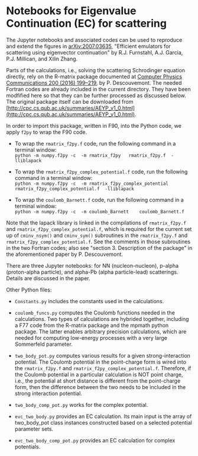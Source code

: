# Notebooks for Eigenvalue Continuation (EC) for scattering 

The Jupyter notebooks and associated codes can be used to reproduce and extend the figures in [arXiv:2007.03635](https://arxiv.org/abs/2007.03635), "Efficient emulators for scattering using eigenvector continuation" by R.J. Furnstahl, A.J. Garcia, P.J. Millican, and Xilin Zhang.

Parts of the calculations, i.e., solving the scattering Schrodinger equation directly, rely on the R-matrix package documented at [Computer Physics Communications 200 (2016) 199–219](https://www.sciencedirect.com/science/article/pii/S0010465515003951?via%3Dihub), by P. Descouvemont. The needed Fortran codes are already included in the current directory. They have been modfified here so that they can be further processed as discussed below. The original package itself can be downloaded from [http://cpc.cs.qub.ac.uk/summaries/AEYP_v1_0.html](http://cpc.cs.qub.ac.uk/summaries/AEYP_v1_0.html).  

In order to import this package, written in F90, into the Python code, we apply `f2py` to wrap the F90 code. 

* To wrap the `rmatrix_f2py.f` code, run the following command in a terminal window: <br>
`python -m numpy.f2py -c  -m rmatrix_f2py   rmatrix_f2py.f  -lliblapack` <br>

* To wrap the `rmatrix_f2py_complex_potential.f` code, run the following command in a terminal window: <br>
`python -m numpy.f2py -c  -m rmatrix_f2py_complex_potential    rmatrix_f2py_complex_potential.f  -lliblapack` <br>

* To wrap the `coulomb_Barnett.f` code, run the following command in a terminal window: <br>
`python -m numpy.f2py -c  -m coulomb_Barnett    coulomb_Barnett.f ` <br>

Note that the lapack library is linked in the compilations of `rmatrix_f2py.f` and `rmatrix_f2py_complex_potential.f`, which is required for the current set up of `cminv_nsym()` and `cminv_sym()` subroutines in the `rmatrix_f2py.f` and `rmatrix_f2py_complex_potential.f`. See the comments in those subroutines in the two Fortran codes; also see "section 3. Description of the package" in the aforementioned paper by P. Descouvemont.   

There are three Jupyter notebooks: for NN (nucleon-nucleon), p-alpha (proton-alpha particle), and alpha-Pb (alpha particle-lead) scatterings. Details are discussed in the paper. 

Other Python files: 

* `Constants.py` includes the constants used in the calculations. 

* `coulomb_funcs.py` computes the Coulomb functions needed in the calculations. Two types of calculations are hybrided together, including a F77 code from the R-matrix package and the mpmath python package. The latter enables arbitrary precision calculations, which are needed for computing low-energy processes with a very large Sommerfeld parameter. 

* `two_body_pot.py` computes various results for a given strong-interaction potential. The Coulomb potential in the point-charge form is wired into the `rmatrix_f2py.f` and `rmatrix_f2py_complex_potential.f`. Therefore, if the Coulomb potential in a particular calculation is NOT point charge, i.e., the potential at short distance is different from the point-charge form, then the difference between the two needs to be included in the strong interaction potential. 

* `two_body_comp_pot.py` works for the complex potential. 

* `evc_two_body.py` provides an EC calculation. Its main input is the array of two_body_pot class instances constructed based on a selected potential parameter sets. 

* `evc_two_body_comp_pot.py` provides an EC calculation for complex potentials. 

   
